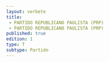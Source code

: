 ```yaml
---
layout: verbete
title:
 - PARTIDO REPUBLICANO PAULISTA (PRP)
 - PARTIDO REPUBLICANO PAULISTA (PRP)
published: true
edition: 1  
type: T
subtype: Partido
---
```


